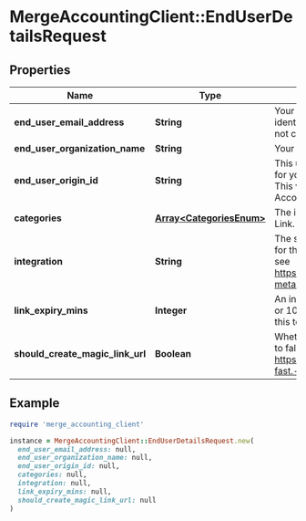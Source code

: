 # MergeAccountingClient::EndUserDetailsRequest

## Properties

| Name | Type | Description | Notes |
| ---- | ---- | ----------- | ----- |
| **end_user_email_address** | **String** | Your end user&#39;s email address. This is purely for identification purposes - setting this value will not cause any emails to be sent. |  |
| **end_user_organization_name** | **String** | Your end user&#39;s organization. |  |
| **end_user_origin_id** | **String** | This unique identifier typically represents the ID for your end user in your product&#39;s database. This value must be distinct from other Linked Accounts&#39; unique identifiers. |  |
| **categories** | [**Array&lt;CategoriesEnum&gt;**](CategoriesEnum.md) | The integration categories to show in Merge Link. |  |
| **integration** | **String** | The slug of a specific pre-selected integration for this linking flow token. For examples of slugs, see https://www.merge.dev/docs/basics/integration-metadata/. | [optional] |
| **link_expiry_mins** | **Integer** | An integer number of minutes between [30, 720 or 10080 if for a Magic Link URL] for how long this token is valid. Defaults to 30. | [optional][default to 30] |
| **should_create_magic_link_url** | **Boolean** | Whether to generate a Magic Link URL. Defaults to false. For more information on Magic Link, see https://merge.dev/blog/product/integrations,-fast.-say-hello-to-magic-link/. | [optional][default to false] |

## Example

```ruby
require 'merge_accounting_client'

instance = MergeAccountingClient::EndUserDetailsRequest.new(
  end_user_email_address: null,
  end_user_organization_name: null,
  end_user_origin_id: null,
  categories: null,
  integration: null,
  link_expiry_mins: null,
  should_create_magic_link_url: null
)
```

